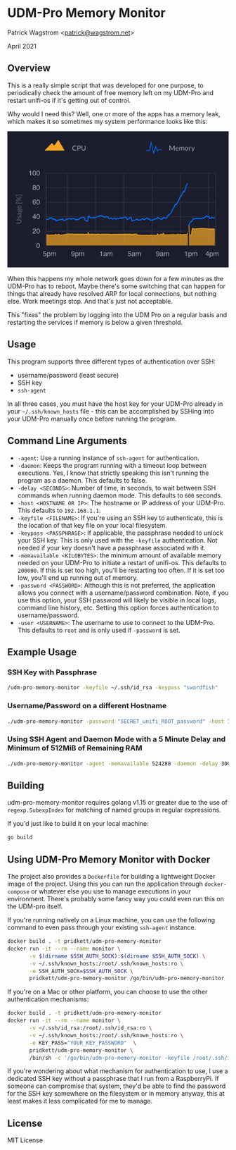 UDM-Pro Memory Monitor
======================

Patrick Wagstrom &lt;patrick@wagstrom.net&gt;

April 2021

Overview
--------

This is a really simple script that was developed for one purpose, to periodically check the amount of free memory left on my UDM-Pro and restart unifi-os if it's getting out of control.

Why would I need this? Well, one or more of the apps has a memory leak, which makes it so sometimes my system performance looks like this:

![Memory goes up, until it crashes](udm-pro-memory-crash.png)

When this happens my whole network goes down for a few minutes as the UDM-Pro has to reboot. Maybe there's some switching that can happen for things that already have resolved ARP for local connections, but nothing else. Work meetings stop. And that's just not acceptable.

This "fixes" the problem by logging into the UDM Pro on a regular basis and restarting the services if memory is below a given threshold.

Usage
-----

This program supports three different types of authentication over SSH:

* username/password (least secure)
* SSH key
* `ssh-agent`

In all three cases, you must have the host key for your UDM-Pro already in your `~/.ssh/known_hosts` file - this can be accomplished by SSHing into your UDM-Pro manually once before running the program.

Command Line Arguments
----------------------

* `-agent`: Use a running instance of `ssh-agent` for authentication.
* `-daemon`: Keeps the program running with a timeout loop between executions. Yes, I know that strictly speaking this isn't running the program as a daemon. This defaults to false.
* `-delay <SECONDS>`: Number of time, in seconds, to wait between SSH commands when running daemon mode. This defaults to `600` seconds.
* `-host <HOSTNAME OR IP>`: The hostname or IP address of your UDM-Pro. This defaults to `192.168.1.1`.
* `-keyfile <FILENAME>`: If you're using an SSH key to authenticate, this is the location of that key file on your local filesystem.
* `-keypass <PASSPHRASE>`: If applicable, the passphrase needed to unlock your SSH key. This is only used with the `-keyfile` authentication. Not needed if your key doesn't have a passphrase associated with it.
* `-memavailable <KILOBYTES>`: the minimum amount of available memory needed on your UDM-Pro to initiate a restart of unifi-os. This defaults to `200000`. If this is set too high, you'll be restarting too often. If it is set too low, you'll end up running out of memory.
* `-password <PASSWORD>`: Although this is not preferred, the application allows you connect with a username/password combination. Note, if you use this option, your SSH password will likely be visible in local logs, command line history, etc. Setting this option forces authentication to username/password.
* `-user <USERNAME>`: The username to use to connect to the UDM-Pro. This defaults to `root` and is only used if `-password` is set.

Example Usage
-------------
### SSH Key with Passphrase

```bash
/udm-pro-memory-monitor -keyfile ~/.ssh/id_rsa -keypass "swordfish"
```

### Username/Password on a different Hostname

```bash
./udm-pro-memory-monitor -password "SECRET_unifi_ROOT_password" -host 10.10.1.1
```

### Using SSH Agent and Daemon Mode with a 5 Minute Delay and Minimum of 512MiB of Remaining RAM

```bash
./udm-pro-memory-monitor -agent -memavailable 524288 -daemon -delay 300
```

Building
--------

udm-pro-memory-monitor requires golang v1.15 or greater due to the use of `regexp.SubexpIndex` for matching of named groups in regular expressions.

If you'd just like to build it on your local machine:

```bash
go build
```

Using UDM-Pro Memory Monitor with Docker
----------------------------------------

The project also provides a `Dockerfile` for building a lightweight Docker image of the project. Using this you can run the application through `docker-compose` or whatever else you use to manage executions in your environment. There's probably some fancy way you could even run this on the UDM-pro itself.

If you're running natively on a Linux machine, you can use the following command to even pass through your existing `ssh-agent` instance.

```bash
docker build . -t pridkett/udm-pro-memory-monitor
docker run -it --rm --name monitor \
       -v $(dirname $SSH_AUTH_SOCK):$(dirname $SSH_AUTH_SOCK) \
       -v ~/.ssh/known_hosts:/root/.ssh/known_hosts:ro \
       -e SSH_AUTH_SOCK=$SSH_AUTH_SOCK \
       pridkett/udm-pro-memory-monitor /go/bin/udm-pro-memory-monitor -agent
```

If you're on a Mac or other platform, you can choose to use the other authentication mechanisms:

```bash
docker build . -t pridkett/udm-pro-memory-monitor
docker run -it --rm --name monitor \
       -v ~/.ssh/id_rsa:/root/.ssh/id_rsa:ro \
       -v ~/.ssh/known_hosts:/root/.ssh/known_hosts:ro \
       -e KEY_PASS="YOUR_KEY_PASSWORD"  \
       pridkett/udm-pro-memory-monitor \
       /bin/sh -c '/go/bin/udm-pro-memory-monitor -keyfile /root/.ssh/id_rsa -keypass $KEY_PASS'
```

If you're wondering about what mechanism for authentication to use, I use a dedicated SSH key without a passphrase that I run from a RaspberryPi. If someone can compromise that system, they'd be able to find the password for the SSH key somewhere on the filesystem or in memory anyway, this at least makes it less complicated for me to manage.

License
-------

MIT License
